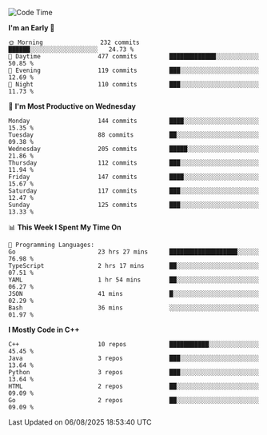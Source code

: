 <!--START_SECTION:waka-->
![Code Time](http://img.shields.io/badge/Code%20Time-518%20hrs%2022%20mins-blue)

**I'm an Early 🐤** 

```text
🌞 Morning                232 commits         ██████░░░░░░░░░░░░░░░░░░░   24.73 % 
🌆 Daytime                477 commits         █████████████░░░░░░░░░░░░   50.85 % 
🌃 Evening                119 commits         ███░░░░░░░░░░░░░░░░░░░░░░   12.69 % 
🌙 Night                  110 commits         ███░░░░░░░░░░░░░░░░░░░░░░   11.73 % 
```
📅 **I'm Most Productive on Wednesday** 

```text
Monday                   144 commits         ████░░░░░░░░░░░░░░░░░░░░░   15.35 % 
Tuesday                  88 commits          ██░░░░░░░░░░░░░░░░░░░░░░░   09.38 % 
Wednesday                205 commits         █████░░░░░░░░░░░░░░░░░░░░   21.86 % 
Thursday                 112 commits         ███░░░░░░░░░░░░░░░░░░░░░░   11.94 % 
Friday                   147 commits         ████░░░░░░░░░░░░░░░░░░░░░   15.67 % 
Saturday                 117 commits         ███░░░░░░░░░░░░░░░░░░░░░░   12.47 % 
Sunday                   125 commits         ███░░░░░░░░░░░░░░░░░░░░░░   13.33 % 
```


📊 **This Week I Spent My Time On** 

```text
💬 Programming Languages: 
Go                       23 hrs 27 mins      ███████████████████░░░░░░   76.98 % 
TypeScript               2 hrs 17 mins       ██░░░░░░░░░░░░░░░░░░░░░░░   07.51 % 
YAML                     1 hr 54 mins        ██░░░░░░░░░░░░░░░░░░░░░░░   06.27 % 
JSON                     41 mins             █░░░░░░░░░░░░░░░░░░░░░░░░   02.29 % 
Bash                     36 mins             ░░░░░░░░░░░░░░░░░░░░░░░░░   01.97 % 
```

**I Mostly Code in C++** 

```text
C++                      10 repos            ███████████░░░░░░░░░░░░░░   45.45 % 
Java                     3 repos             ███░░░░░░░░░░░░░░░░░░░░░░   13.64 % 
Python                   3 repos             ███░░░░░░░░░░░░░░░░░░░░░░   13.64 % 
HTML                     2 repos             ██░░░░░░░░░░░░░░░░░░░░░░░   09.09 % 
Go                       2 repos             ██░░░░░░░░░░░░░░░░░░░░░░░   09.09 % 
```




 Last Updated on 06/08/2025 18:53:40 UTC
<!--END_SECTION:waka-->
